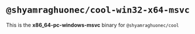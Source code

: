 # `@shyamraghuonec/cool-win32-x64-msvc`

This is the **x86_64-pc-windows-msvc** binary for `@shyamraghuonec/cool`
